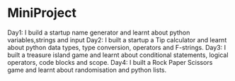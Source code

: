 # MiniProject
Day1: I build a startup name generator and learnt about python variables,strings and input 
Day2: I built a startup a Tip calculator and learnt about python data types, type conversion, operators and F-strings.
Day3: I built a treasure island game and learnt about conditional statements, logical operators, code blocks and scope.
Day4: I built a Rock Paper Scissors game and learnt about randomisation and python lists.
